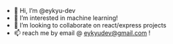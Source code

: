 - 👋 Hi, I’m @eykyu-dev
- 👀 I’m interested in machine learning! 
- 💞️ I’m looking to collaborate on react/express projects
- 📫 reach me by email @ eykyudev@gmail.com !

<!---
eykyu-dev/eykyu-dev is a ✨ special ✨ repository because its `README.md` (this file) appears on your GitHub profile.
You can click the Preview link to take a look at your changes.
--->

